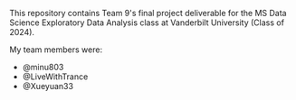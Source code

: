 This repository contains Team 9's final project deliverable for the MS Data Science Exploratory Data Analysis class at Vanderbilt University (Class of 2024).

My team members were:
* @minu803
* @LiveWithTrance
* @Xueyuan33
